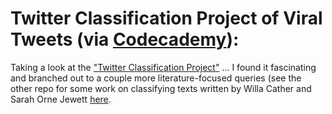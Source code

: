 # Twitter Classification Project of Viral Tweets (via [Codecademy](https://github.com/Codecademy)):

Taking a look at the ["Twitter Classification Project"](https://www.codecademy.com/projects/practice/twitter-classification) ... I found it fascinating and branched out to a couple more literature-focused queries (see the other repo for some work on classifying texts written by Willa Cather and Sarah Orne Jewett [here](https://github.com/kspicer80/cather_jewett_comparisons).
